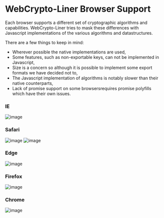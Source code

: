 # WebCrypto-Liner Browser Support
Each browser supports a different set of cryptographic algorithms and capabilities. WebCrypto-Liner tries to mask these differences with Javascript implementations of the various algorithms and datastructures. 

There are a few things to keep in mind:
- Wherever possible the native implementations are used,
- Some features, such as non-exportable keys, can not be implemented in Javascript,
- Size is a concern so although it is possible to implement some export formats we have decided not to,
- The Javascript implementation of algorithms is notably slower than their native counterparts,
- Lack of promise support on some browsersrequires promise polyfills which have their own issues.


### IE
![image](https://cloud.githubusercontent.com/assets/1619279/20998720/b0566818-bcc4-11e6-994b-a0943fcea527.png)

### Safari
![image](https://cloud.githubusercontent.com/assets/1619279/25404376/8893359c-29b4-11e7-8812-9e77c3fdc8cd.png)
![image](https://cloud.githubusercontent.com/assets/1619279/25404397/a3a1e2ac-29b4-11e7-8463-67ee5f7c713b.png)

### Edge
![image](https://cloud.githubusercontent.com/assets/1619279/25447872/a006560c-2a6b-11e7-893f-89a02bbfd209.png)

### Firefox
![image](https://cloud.githubusercontent.com/assets/1619279/25400303/f4577418-29a6-11e7-95e4-dfbb2da58811.png)

### Chrome
![image](https://cloud.githubusercontent.com/assets/1619279/25400294/e9fd08d4-29a6-11e7-994b-0a1c6ee5ed06.png)


